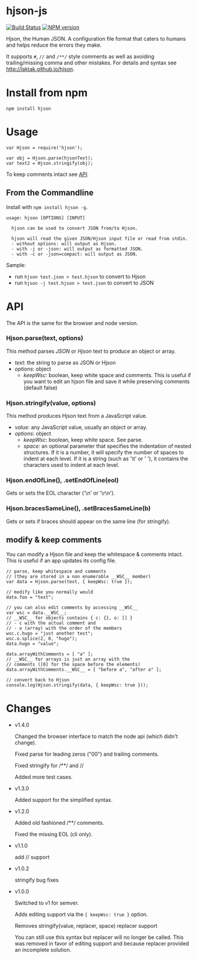 # hjson-js

[![Build Status](https://img.shields.io/travis/laktak/hjson-js.svg?style=flat-square)](http://travis-ci.org/laktak/hjson-js)
[![NPM version](https://img.shields.io/npm/v/hjson.svg?style=flat-square)](http://www.npmjs.com/package/hjson)

Hjson, the Human JSON. A configuration file format that caters to humans and helps reduce the errors they make.

It supports `#`, `//` and `/**/` style comments as well as avoiding trailing/missing comma and other mistakes. For details and syntax see http://laktak.github.io/hjson.

# Install from npm

```
npm install hjson
```

# Usage

```
var Hjson = require('hjson');

var obj = Hjson.parse(hjsonText);
var text2 = Hjson.stringify(obj);
```

To keep comments intact see [API](#modify--keep-comments).

## From the Commandline

Install with `npm install hjson -g`.

```
usage: hjson [OPTIONS] [INPUT]

  hjson can be used to convert JSON from/to Hjson.

  hjson will read the given JSON/Hjson input file or read from stdin.
  - without options: will output as Hjson.
  - with -j or -json: will output as formatted JSON.
  - with -c or -json=compact: will output as JSON.
```

Sample:
- run `hjson test.json > test.hjson` to convert to Hjson
- run `hjson -j test.hjson > test.json` to convert to JSON


# API

The API is the same for the browser and node version.

### Hjson.parse(text, options)

This method parses *JSON* or *Hjson* text to produce an object or array.

- *text*: the string to parse as JSON or Hjson
- *options*: object
  - *keepWsc*: boolean, keep white space and comments. This is useful if you want to edit an hjson file and save it while preserving comments (default false)

### Hjson.stringify(value, options)

This method produces Hjson text from a JavaScript value.

- *value*: any JavaScript value, usually an object or array.
- *options*: object
  - *keepWsc*: boolean, keep white space. See parse.
  - *space*: an optional parameter that specifies the indentation of nested structures. If it is a number, it will specify the number of spaces to indent at each level. If it is a string (such as '\t' or '&nbsp;'), it contains the characters used to indent at each level.

### Hjson.endOfLine(), .setEndOfLine(eol)

Gets or sets the EOL character ('\n' or '\r\n').

### Hjson.bracesSameLine(), .setBracesSameLine(b)

Gets or sets if braces should appear on the same line (for stringify).

## modify & keep comments

You can modify a Hjson file and keep the whitespace & comments intact. This is useful if an app updates its config file.

```
// parse, keep whitespace and comments
// (they are stored in a non enumerable __WSC__ member)
var data = Hjson.parse(text, { keepWsc: true });

// modify like you normally would
data.foo = "text";

// you can also edit comments by accessing __WSC__
var wsc = data.__WSC__;
// __WSC__ for objects contains { c: {}, o: [] }
// - c with the actual comment and
// - o (array) with the order of the members
wsc.c.hugo = "just another test";
wsc.o.splice(2, 0, "hugo");
data.hugo = "value";

data.arrayWithComments = [ "a" ];
// __WSC__ for arrays is just an array with the
// comments ([0] for the space before the elements)
data.arrayWithComments.__WSC__ = [ "before a", "after a" ];

// convert back to Hjson
console.log(Hjson.stringify(data, { keepWsc: true }));
```

# Changes

- v1.4.0

  Changed the browser interface to match the node api (which didn't change).

  Fixed parse for leading zeros ("00") and trailing comments.

  Fixed stringify for /**/ and //

  Added more test cases.

- v1.3.0

  Added support for the simplified syntax.

- v1.2.0

  Added old fashioned /**/ comments.

  Fixed the missing EOL (cli only).

- v1.1.0

  add // support

- v1.0.2

  stringify bug fixes

- v1.0.0

  Switched to v1 for semver.

  Adds editing support via the `{ keepWsc: true }` option.

  Removes stringify(value, replacer, space) replacer support

  You can still use this syntax but replacer will no longer be called. This was removed in favor of editing support and because replacer provided an incomplete solution.
